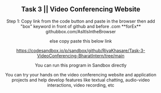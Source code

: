 <div align="center">
  
  <br />
  <h2 align="center">Task 3 || Video Conferencing Website </h2>
Step 1: Copy link from the code button and paste in the browser then add "box" keyword in front of github and before .com 
**forEx** githubbox.com/AsItIsIntheBrowser

else 
copy paste this below link

https://codesandbox.io/p/sandbox/github/RiyaKhasare/Task-3-VideoConferencing-BharatIntern/tree/main

You can run this program in Sandbox directly

You can try your hands on the video conferencing website
and application projects and help develop features like
textual chatting, audio-video interactions, video recording, etc
</div>
